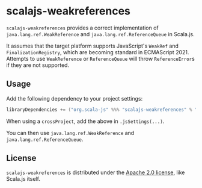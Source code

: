 # scalajs-weakreferences

`scalajs-weakreferences` provides a correct implementation of `java.lang.ref.WeakReference` and `java.lang.ref.ReferenceQueue` in Scala.js.

It assumes that the target platform supports JavaScript's `WeakRef` and `FinalizationRegistry`, which are becoming standard in ECMAScript 2021.
Attempts to use `WeakReference` or `ReferenceQueue` will throw `ReferenceError`s if they are not supported.

## Usage

Add the following dependency to your project settings:

```scala
libraryDependencies += ("org.scala-js" %%% "scalajs-weakreferences" % "1.0.0").cross(CrossVersion.for3Use2_13)
```

When using a `crossProject`, add the above in `.jsSettings(...)`.

You can then use `java.lang.ref.WeakReference` and `java.lang.ref.ReferenceQueue`.

## License

`scalajs-weakreferences` is distributed under the [Apache 2.0 license](./LICENSE.txt), like Scala.js itself.
